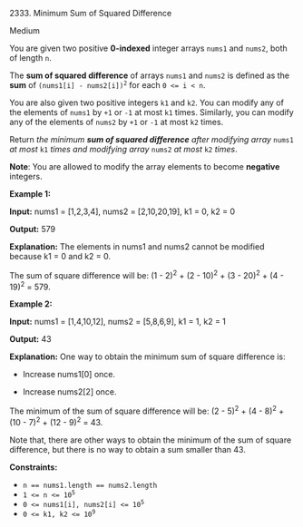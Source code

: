 2333\. Minimum Sum of Squared Difference

Medium

You are given two positive **0-indexed** integer arrays `nums1` and `nums2`, both of length `n`.

The **sum of squared difference** of arrays `nums1` and `nums2` is defined as the **sum** of <code>(nums1[i] - nums2[i])<sup>2</sup></code> for each `0 <= i < n`.

You are also given two positive integers `k1` and `k2`. You can modify any of the elements of `nums1` by `+1` or `-1` at most `k1` times. Similarly, you can modify any of the elements of `nums2` by `+1` or `-1` at most `k2` times.

Return _the minimum **sum of squared difference** after modifying array_ `nums1` _at most_ `k1` _times and modifying array_ `nums2` _at most_ `k2` _times_.

**Note**: You are allowed to modify the array elements to become **negative** integers.

**Example 1:**

**Input:** nums1 = [1,2,3,4], nums2 = [2,10,20,19], k1 = 0, k2 = 0

**Output:** 579

**Explanation:** The elements in nums1 and nums2 cannot be modified because k1 = 0 and k2 = 0.

The sum of square difference will be: (1 - 2)<sup>2</sup> \+ (2 - 10)<sup>2</sup> \+ (3 - 20)<sup>2</sup> \+ (4 - 19)<sup>2</sup> = 579. 

**Example 2:**

**Input:** nums1 = [1,4,10,12], nums2 = [5,8,6,9], k1 = 1, k2 = 1

**Output:** 43

**Explanation:** One way to obtain the minimum sum of square difference is:

- Increase nums1[0] once.

- Increase nums2[2] once.

The minimum of the sum of square difference will be: (2 - 5)<sup>2</sup> \+ (4 - 8)<sup>2</sup> \+ (10 - 7)<sup>2</sup> \+ (12 - 9)<sup>2</sup> = 43.

Note that, there are other ways to obtain the minimum of the sum of square difference, but there is no way to obtain a sum smaller than 43.

**Constraints:**

*   `n == nums1.length == nums2.length`
*   <code>1 <= n <= 10<sup>5</sup></code>
*   <code>0 <= nums1[i], nums2[i] <= 10<sup>5</sup></code>
*   <code>0 <= k1, k2 <= 10<sup>9</sup></code>